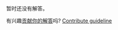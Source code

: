 
暂时还没有解答。

有兴趣[贡献你的解答](https://github.com/BFEdev/BFE.dev-solutions/blob/main/question/what-is-skeleton-screen-how-to-implement-them_zh.md)吗? [Contribute guideline](https://github.com/BFEdev/BFE.dev-solutions#how-to-contribute)
